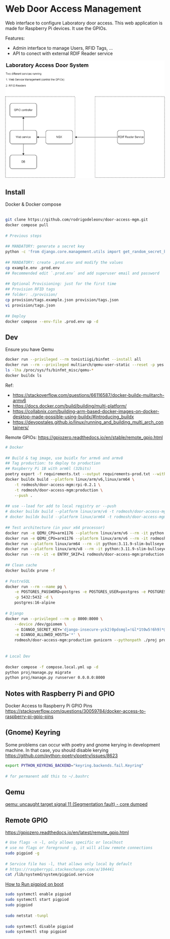 # Web Door Access Management

Web interface to configure Laboratory door access.
This web application is made for Raspberry Pi devices. It use the GPIOs.

Features:

- Admin interface to manage Users, RFID Tags, ...
- API to conect with external RDIF Reader service

![Diagram 1](/docs/images/lab-door-system.drawio.png)

## Install

Docker & Docker compose

```bash

git clone https://github.com/rodrigodeleonv/door-access-mgm.git
docker compose pull

# Previous steps

## MANDATORY: generate a secret key
python -c 'from django.core.management.utils import get_random_secret_key; print(get_random_secret_key())'

## MANDATORY: create .prod.env and modify the values
cp example.env .prod.env
## Recommended edit `.prod.env` and add superuser email and password

## Optional Provisioning: just for the first time
## Provision RFID tags
## folder: ./provision/
cp provision/tags.example.json provision/tags.json
vi provision/tags.json

## Deploy
docker compose --env-file .prod.env up -d
```

## Dev

Ensure you have Qemu

```bash
docker run --privileged --rm tonistiigi/binfmt --install all
docker run --rm --privileged multiarch/qemu-user-static --reset -p yes
ls -lha /proc/sys/fs/binfmt_misc/qemu-*
docker buildx ls
```

Ref:
- <https://stackoverflow.com/questions/66116587/docker-buildx-mulitarch-armv6>
- <https://docs.docker.com/build/building/multi-platform/>
- <https://collabnix.com/building-arm-based-docker-images-on-docker-desktop-made-possible-using-buildx/#Introducing_buildx>
- <https://devopstales.github.io/linux/running_and_building_multi_arch_containers/>

Remote GPIOs: <https://gpiozero.readthedocs.io/en/stable/remote_gpio.html>

```bash
# Docker

## Build & tag image, use buidlx for armv6 and armv8
## Tag production: to deploy to production
## Raspberry Pi 1B with arm6l (32bits)
poetry export -f requirements.txt --output requirements-prod.txt --without-hashes
docker buildx build --platform linux/arm/v6,linux/arm64 \
    -t rodmosh/door-access-mgm:rpi-0.2.1 \
    -t rodmosh/door-access-mgm:production \
    --push .

## use --load for add to local registry or --push
# docker buildx build --platform linux/arm/v6 -t rodmosh/door-access-mgm:rpi-0.2.1 --load .
# docker buildx build --platform linux/arm64 -t rodmosh/door-access-mgm:rpi-0.2.1 --push .

## Test architecture (in your x64 processor)
docker run -e QEMU_CPU=arm1176 --platform linux/arm/v6 --rm -it python:3.11.9-slim-bullseye uname -m
docker run -e QEMU_CPU=arm1176 --platform linux/arm/v6 --rm -it rodmosh/door-access-mgm:rpi-0.2.1 uname -m
docker run --platform linux/arm64 --rm -it python:3.11.9-slim-bullseye bash
docker run --platform linux/arm/v8 --rm -it python:3.11.9-slim-bullseye bash
docker run --rm -it -e ENTRY_SKIP=1 rodmosh/door-access-mgm:production bash

## Clean cache
docker buildx prune -f

# PostreSQL
docker run --rm --name pg \
    -e POSTGRES_PASSWORD=postgres -e POSTGRES_USER=postgres -e POSTGRES_DB=postgres \
    -p 5432:5432 -d \
    postgres:16-alpine

# Django
docker run --privileged --rm -p 8000:8000 \
    --device /dev/gpiomem \
    -e DJANGO_SECRET_KEY='django-insecure-yck2)0pdsmgl=!&l*1t0w5!6h9)*@*&v)$%a8(07@8-+=!gvd9' \
    -e DJANGO_ALLOWED_HOSTS='*' \
    rodmosh/door-access-mgm:production gunicorn --pythonpath ./proj proj.wsgi --bind 0.0.0.0:8000


# Local Dev

docker compose -f compose.local.yml up -d
python proj/manage.py migrate
python proj/manage.py runserver 0.0.0.0:8000
```

## Notes with Raspberry Pi and GPIO

Docker Access to Raspberry Pi GPIO Pins
<https://stackoverflow.com/questions/30059784/docker-access-to-raspberry-pi-gpio-pins>


## (Gnome) Keyring

Some problems can occur with poetry and gnome kerying in development machine. In that case, you should disable kerying
<https://github.com/python-poetry/poetry/issues/8623>

```bash
export PYTHON_KEYRING_BACKEND="keyring.backends.fail.Keyring"

# for permanent add this to ~/.bashrc
```

## Qemu

[qemu: uncaught target signal 11 (Segmentation fault) - core dumped](https://github.com/docker/buildx/issues/1170)

## Remote GPIO

<https://gpiozero.readthedocs.io/en/latest/remote_gpio.html>

```bash
# Use flags -n -l, only allows specific or localhost
# use no flags or foreground -g, it will allow remote connections
sudo pigpiod -g

# Service file has -l, that allows only local by default
# https://raspberrypi.stackexchange.com/a/104441
cat /lib/systemd/system/pigpiod.service
```

[How to Run pigpiod on boot](https://raspberrypi.stackexchange.com/questions/70568/how-to-run-pigpiod-on-boot)

```bash
sudo systemctl enable pigpiod
sudo systemctl start pigpiod
sudo pigpiod

sudo netstat -tunpl

sudo systemctl disable pigpiod
sudo systemctl stop pigpiod
```